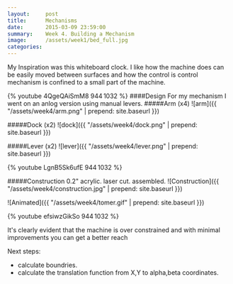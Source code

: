 ```yaml
---
layout:     post
title:      Mechanisms
date:       2015-03-09 23:59:00
summary:    Week 4. Building a Mechanism 
image: 	    /assets/week1/bed_full.jpg
categories: 
---
```


My Inspiration was this whiteboard clock. I like how the machine does can be easily moved between surfaces and how the control is control mechanism is confined to a small part of the machine. 

{% youtube 4QgeQAiSmM8 944 1032 %} 
####Design
For my mechanism I went on an anlog version using manual levers.
#####Arm (x4)
![arm]({{ "/assets/week4/arm.png" | prepend: site.baseurl }})

#####Dock (x2)
![dock]({{ "/assets/week4/dock.png" | prepend: site.baseurl }})

#####Lever (x2)
![lever]({{ "/assets/week4/lever.png" | prepend: site.baseurl }})

{% youtube LgnB5Sk6ufE 944 1032 %}

#####Construction
0.2" acrylic. laser cut. assembled. 
![Construction]({{ "/assets/week4/construction.jpg" | prepend: site.baseurl }})

![Animated]({{ "/assets/week4/tomer.gif" | prepend: site.baseurl }})

{% youtube efsiwzGikSo 944 1032 %} 

It's clearly evident that the machine is over constrained and with minimal improvements you can get a better reach

Next steps: 

- calculate boundries. 
- calculate the translation function from X,Y to alpha,beta coordinates. 
